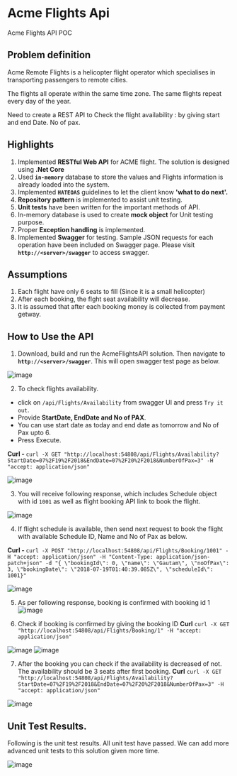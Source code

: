 # Acme Flights Api
Acme Flights API POC

## Problem definition

Acme Remote Flights is a helicopter flight operator which specialises in transporting passengers to remote cities. 
 
The flights all operate within the same time zone.  The same flights repeat every day of the year.

Need to create a REST API to Check the flight availability : by giving start and end Date. No of pax.

## Highlights
1. Implemented <b>RESTful Web API</b> for ACME flight. The solution is designed using <b>.Net Core</b> 
2. Used <b>`in-memory`</b> database to store the values and Flights information is already loaded into the system.
3. Implemented <b>`HATEOAS`</b> guidelines to let the client know <b>'what to do next'.</b>
4. <b>Repository pattern</b> is implemented to assist unit testing.
5. <b>Unit tests</b> have been written for the important methods of API.
6. In-memory database is used to create <b>mock object</b> for Unit testing purpose.
7. Proper <b>Exception handling</b> is implemented.
8. Implemented <b>Swagger</b> for testing. Sample JSON requests for each operation have been included on Swagger page. Please visit <b>`http://<server>/swagger`</b> to access swagger.

## Assumptions
1. Each flight have only 6 seats to fill (Since it is a small helicopter)
2. After each booking, the flght seat availability will decrease.
3. It is assumed that after each booking money is collected from payment getway.

## How to Use the API
1. Download, build and run the AcmeFlightsAPI solution. Then navigate to <b>`http://<server>/swagger`</b>. This will open swagger test page as below. 
 
 ![image](https://user-images.githubusercontent.com/34414643/42915797-5b08df20-8b45-11e8-88c1-be72f95ba526.png)

2. To check flights availability. 
  - click on `/api/Flights/Availability` from swagger UI and press `Try it out`. 
  - Provide <b>StartDate, EndDate and No of PAX</b>. 
  - You can use start date as today and end date as tomorrow and No of Pax upto 6. 
  - Press Execute.
  
<b>Curl - </b> 
`curl -X GET "http://localhost:54808/api/Flights/Availability?StartDate=07%2F19%2F2018&EndDate=07%2F20%2F2018&NumberOfPax=3" -H "accept: application/json"`
 
 ![image](https://user-images.githubusercontent.com/34414643/42915994-3defdba4-8b46-11e8-9d70-a8d77db5722f.png)
 
3. You will receive following response, which includes Schedule object with id `1001` as well as flight booking API link to book the flight.
 
 ![image](https://user-images.githubusercontent.com/34414643/42916058-a8b5eb0e-8b46-11e8-9f04-21186c485f8a.png)

4. If flight schedule is available, then send next request to book the flight with available Schedule ID, Name and No of Pax as below.

<b>Curl - </b> 
`curl -X POST "http://localhost:54808/api/Flights/Booking/1001" -H "accept: application/json" -H "Content-Type: application/json-patch+json" -d "{ \"bookingId\": 0, \"name\": \"Gautam\", \"noOfPax\": 3, \"bookingDate\": \"2018-07-19T01:40:39.085Z\", \"scheduleId\": 1001}"`

 ![image](https://user-images.githubusercontent.com/34414643/42916270-b6db9336-8b47-11e8-85ba-68edcbb4bba0.png)
 
 5. As per following response, booking is confirmed with booking id 1
 ![image](https://user-images.githubusercontent.com/34414643/42916541-203bb5c6-8b49-11e8-9508-c4da29829c8f.png)

 6. Check if booking is confirmed by giving the booking ID
 <b>Curl</b> `curl -X GET "http://localhost:54808/api/Flights/Booking/1" -H "accept: application/json"`
 
 ![image](https://user-images.githubusercontent.com/34414643/42916587-661b2130-8b49-11e8-8427-121ab793c0b3.png)
 ![image](https://user-images.githubusercontent.com/34414643/42916610-79ed2bd6-8b49-11e8-867d-23de7387074d.png)

 7. After the booking you can check if the availability is decreased of not. The availability should be 3 seats after first booking.
 <b>Curl</b> `curl -X GET "http://localhost:54808/api/Flights/Availability?StartDate=07%2F19%2F2018&EndDate=07%2F20%2F2018&NumberOfPax=3" -H "accept: application/json"`
 
 ![image](https://user-images.githubusercontent.com/34414643/42916649-af88fdb0-8b49-11e8-9929-ed51d455f190.png)

## Unit Test Results.

Following is the unit test results. All unit test have passed. We can add more advanced unit tests to this solution given more time.

![image](https://user-images.githubusercontent.com/34414643/42916851-8d087116-8b4a-11e8-9fa2-f70daf9717e5.png)


